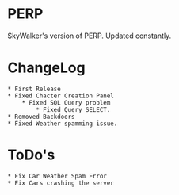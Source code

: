 # PERP
SkyWalker's version of PERP. Updated constantly.

# ChangeLog
    * First Release
    * Fixed Chacter Creation Panel
        * Fixed SQL Query problem
            * Fixed Query SELECT.
    * Removed Backdoors
    * Fixed Weather spamming issue.
    
# ToDo's
    * Fix Car Weather Spam Error
    * Fix Cars crashing the server
